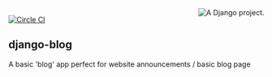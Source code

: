 <a href="http://www.djangoproject.com/" >
	<img src="https://www.djangoproject.com/m/img/badges/djangoproject120x25.gif" border="0" alt="A Django project." title="A Django project." style="float: right;" />
</a>

[![Circle CI](https://circleci.com/gh/JTarball/django-blog/tree/master.svg?style=svg)](https://circleci.com/gh/JTarball/django-blog/tree/master)


## django-blog
A basic 'blog' app perfect for website announcements / basic blog page



